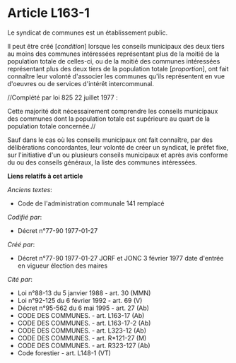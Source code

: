 # Article L163-1

Le syndicat de communes est un établissement public. 

Il peut être créé [*condition*] lorsque les conseils municipaux des deux tiers au moins des communes intéressées représentant
plus de la moitié de la population totale de celles-ci, ou de la moitié des communes intéressées représentant plus des deux
tiers de la population totale [*proportion*], ont fait connaître leur volonté d'associer les communes qu'ils représentent en
vue d'oeuvres ou de services d'intérêt intercommunal.

//Complété par loi 825 22 juillet 1977 :

Cette majorité doit nécessairement comprendre les conseils municipaux des communes dont la population totale est supérieure
au quart de la population totale concernée.//

Sauf dans le cas où les conseils municipaux ont fait connaître, par des délibérations concordantes, leur volonté de créer un
syndicat, le préfet fixe, sur l'initiative d'un ou plusieurs conseils municipaux et après avis conforme du ou des conseils
généraux, la liste des communes intéressées.

**Liens relatifs à cet article**

_Anciens textes_:

  - Code de l'administration communale 141 remplacé

_Codifié par_:

  - Décret n°77-90 1977-01-27

_Créé par_:

  - Décret n°77-90 1977-01-27 JORF et JONC 3 février 1977 date d'entrée en vigueur élection des maires

_Cité par_:

  - Loi n°88-13 du 5 janvier 1988 - art. 30 (MMN)
  - Loi n°92-125 du 6 février 1992 - art. 69 (V)
  - Décret n°95-562 du 6 mai 1995 - art. 27 (Ab)
  - CODE DES COMMUNES. - art. L163-17 (Ab)
  - CODE DES COMMUNES. - art. L163-17-2 (Ab)
  - CODE DES COMMUNES. - art. L323-12 (Ab)
  - CODE DES COMMUNES. - art. R*121-27 (M)
  - CODE DES COMMUNES. - art. R323-127 (Ab)
  - Code forestier - art. L148-1 (VT)
